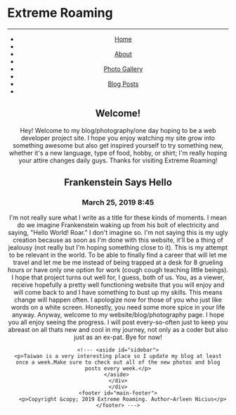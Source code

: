 <!DOCTYPE html>
<!---# extremeroaming--->
<!---This will be a template from my blog--->
<HTML lang="en" style="background-image:>
<meta charset="UTF-8">
<meta name="description" content="Extreme Roaming Blog">
<meta name="author" contact="Arleen Nicius">
<meta name="viewport" content="width=device-width", initial-scale="1.0">
  <head>
   <h1>Extreme Roaming</h1>
   <link rel="stylesheet" type="text/css" href="/Users/arleennicius/Desktop/Blog/blog style.css">
  </head>
  <hr>
  <body>
    <header id="main-header>
	<h1>Extreme Roaming/h1>
		</header>
    <nav id="navbar">
	<div class="container">
          <ul>
	     <li><a href="#">Home</a><li>
             <li><a href="#">About</a><li>
             <li><a href="#">Photo Gallery</a><li>
             <li><a href="#">Blog Posts</a><li>
	  </ul>
        </div>
     </nav>
    <section id="showcase">
       <div class="container">
	<h2>Welcome!</h2>
	<p>Hey! Welcome to my blog/photography/one day hoping to be a web developer project site. I hope you enjoy watching my site grow into something awesome but also get inspired yourself to try something new, whether it's a new language, type of food, hobby, or shirt; I'm really hoping your attire changes daily guys. Thanks for visiting Extreme Roaming!</p>
        </div>
</section>
    <section id="mainshow">
       <div class="new-post-container">
	<div class="new-post-box">
   	<h2>Frankenstein Says Hello</h2>
	 <h3>March 25, 2019 8:45</h3>
    <p>I'm not really sure what I write as a title for these kinds of moments. I mean do we imagine Frankenstein waking up from his bolt of electricity and saying, "Hello World! Roar." I don't imagine so. I'm not saying this is my ugly creation because as soon as I'm done with this website, it'll be a thing of jealousy (not really but I'm hoping something close to it). This is my attempt to be relevant in the world. To be able to finally find a career that will let me travel and let me be me instead of being trapped at a desk for 8 grueling hours or have only one option for work (cough cough teaching little beings). I hope that project turns out well for, I guess, both of us. You, as a viewer, receive hopefully a pretty well functioning website that you will enjoy and will come back to and I have something to bust up my skills. This means change will happen often. I apologize now for those of you who just like words on a white screen. Honestly, you need some more spice in your life anyway. Anyway, welcome to my website/blog/photography page. I hope you all enjoy seeing the progress. I will post every-so-often just to keep you abreast on all thats new and cool in my journey, not only as a coder but also just as an ex-pat. Bye for now!</p>
    </section>

    <!--- <aside id="sidebar">
	<p>Taiwan is a very interesting place so I update my blog at least once a week.Make sure to check out all of the new photos and blog posts every week.</p>
    </aside> 
	</div>
    </div>
    <footer id="main-footer">
       <p>Copyright &copy; 2019 Extreme Roaming. Author~Arleen Nicius</p>
    </footer> --->
  </body>
</html>
